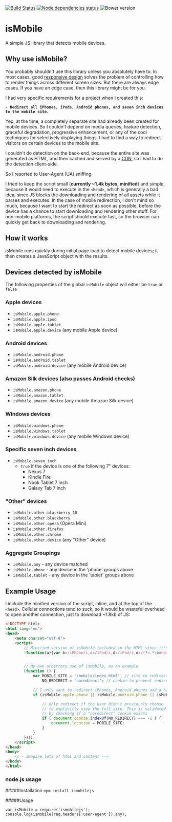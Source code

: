 [![Build Status](https://travis-ci.org/kaimallea/isMobile.png)](https://travis-ci.org/kaimallea/isMobile)
[![Node dependencies status](https://david-dm.org/kaimallea/isMobile.png)](https://david-dm.org/kaimallea/isMobile)
![Bower version](https://img.shields.io/bower/v/isMobile.svg)

# isMobile

A simple JS library that detects mobile devices.

## Why use isMobile?

You probably shouldn't use this library unless you absolutely have to. In most cases, good [responsive design](https://en.wikipedia.org/wiki/Responsive_web_design) solves the problem of controlling how to
render things across different screen sizes. But there are always edge cases. If you have an edge case,
then this library might be for you.

I had very specific requirements for a project when I created this:

**`- Redirect all iPhones, iPods, Android phones, and seven inch devices to the mobile site.`**

Yep, at the time, a completely separate site had already been created for mobile devices. So I couldn't depend on media queries, feature detection, graceful degradation, progressive enhancement, or any of the cool techniques for selectively displaying things. I had to find a way to redirect visitors on certain devices to the mobile site.

I couldn't do detection on the back-end, because the entire site was generated as HTML, and then cached and served by a [CDN](https://en.wikipedia.org/wiki/Content_delivery_network), so I had to do the detection client-side.

So I resorted to User-Agent (UA) sniffing.

I tried to keep the script small (**currently ~1.4k bytes, minified**) and simple, because it would need to execute in the `<head>`, which is generally a bad idea, since JS blocks the downloading and rendering of all assets while it parses and executes. In the case of mobile redirection, I don't mind so much, because I want to start the redirect as soon as possible, before the device has a chance to start downloading and rendering other stuff. For non-mobile platforms, the script should execute fast, so the browser can quickly get back to downloading and rendering.

## How it works

isMobile runs quickly during initial page load to detect mobile devices; it then creates a JavaScript object with the results.

## Devices detected by isMobile

The following properties of the global `isMobile` object will either be `true` or `false`

### Apple devices

* `isMobile.apple.phone`
* `isMobile.apple.ipod`
* `isMobile.apple.tablet`
* `isMobile.apple.device` (any mobile Apple device)

### Android devices

* `isMobile.android.phone`
* `isMobile.android.tablet`
* `isMobile.android.device` (any mobile Android device)

### Amazon Silk devices (also passes Android checks)

* `isMobile.amazon.phone`
* `isMobile.amazon.tablet`
* `isMobile.amazon.device` (any mobile Amazon Silk device)

### Windows devices

* `isMobile.windows.phone`
* `isMobile.windows.tablet`
* `isMobile.windows.device` (any mobile Windows device)

### Specific seven inch devices

* `isMobile.seven_inch`
	* `true` if the device is one of the following 7" devices:
		- Nexus 7
		- Kindle Fire
		- Nook Tablet 7 inch
		- Galaxy Tab 7 inch

### "Other" devices

* `isMobile.other.blackberry_10`
* `isMobile.other.blackberry`
* `isMobile.other.opera` (Opera Mini)
* `isMobile.other.firefox`
* `isMobile.other.chrome`
* `isMobile.other.device` (any "Other" device)

### Aggregate Groupings

* `isMobile.any` - any device matched
* `isMobile.phone` - any device in the 'phone' groups above
* `isMobile.tablet` - any device in the 'tablet' groups above


## Example Usage

I include the minified version of the script, inline, and at the top of the `<head>`. Cellular connections tend to suck, so it would be wasteful overhead to open another connection, just to download ~1.8kb of JS:


```html
<!DOCTYPE html>
<html lang="en">
<head>
    <meta charset="utf-8">
    <script>
        // Minified version of isMobile included in the HTML since it's small
        !function(a){var b=/iPhone/i,c=/iPod/i,d=/iPad/i,e=/(?=.*\bAndroid\b)(?=.*\bMobile\b)/i,f=/Android/i,g=/(?=.*\bAndroid\b)(?=.*\bSD4930UR\b)/i,h=/(?=.*\bAndroid\b)(?=.*\b(?:KFOT|KFTT|KFJWI|KFJWA|KFSOWI|KFTHWI|KFTHWA|KFAPWI|KFAPWA|KFARWI|KFASWI|KFSAWI|KFSAWA)\b)/i,i=/IEMobile/i,j=/(?=.*\bWindows\b)(?=.*\bARM\b)/i,k=/BlackBerry/i,l=/BB10/i,m=/Opera Mini/i,n=/(CriOS|Chrome)(?=.*\bMobile\b)/i,o=/(?=.*\bFirefox\b)(?=.*\bMobile\b)/i,p=new RegExp("(?:Nexus 7|BNTV250|Kindle Fire|Silk|GT-P1000)","i"),q=function(a,b){return a.test(b)},r=function(a){var r=a||navigator.userAgent,s=r.split("[FBAN");return"undefined"!=typeof s[1]&&(r=s[0]),s=r.split("Twitter"),"undefined"!=typeof s[1]&&(r=s[0]),this.apple={phone:q(b,r),ipod:q(c,r),tablet:!q(b,r)&&q(d,r),device:q(b,r)||q(c,r)||q(d,r)},this.amazon={phone:q(g,r),tablet:!q(g,r)&&q(h,r),device:q(g,r)||q(h,r)},this.android={phone:q(g,r)||q(e,r),tablet:!q(g,r)&&!q(e,r)&&(q(h,r)||q(f,r)),device:q(g,r)||q(h,r)||q(e,r)||q(f,r)},this.windows={phone:q(i,r),tablet:q(j,r),device:q(i,r)||q(j,r)},this.other={blackberry:q(k,r),blackberry10:q(l,r),opera:q(m,r),firefox:q(o,r),chrome:q(n,r),device:q(k,r)||q(l,r)||q(m,r)||q(o,r)||q(n,r)},this.seven_inch=q(p,r),this.any=this.apple.device||this.android.device||this.windows.device||this.other.device||this.seven_inch,this.phone=this.apple.phone||this.android.phone||this.windows.phone,this.tablet=this.apple.tablet||this.android.tablet||this.windows.tablet,"undefined"==typeof window?this:void 0},s=function(){var a=new r;return a.Class=r,a};"undefined"!=typeof module&&module.exports&&"undefined"==typeof window?module.exports=r:"undefined"!=typeof module&&module.exports&&"undefined"!=typeof window?module.exports=s():"function"==typeof define&&define.amd?define("isMobile",[],a.isMobile=s()):a.isMobile=s()}(this);


        // My own arbitrary use of isMobile, as an example
        (function () {
            var MOBILE_SITE = '/mobile/index.html', // site to redirect to
                NO_REDIRECT = 'noredirect'; // cookie to prevent redirect

            // I only want to redirect iPhones, Android phones and a handful of 7" devices
            if (isMobile.apple.phone || isMobile.android.phone || isMobile.seven_inch) {

                // Only redirect if the user didn't previously choose
                // to explicitly view the full site. This is validated
                // by checking if a "noredirect" cookie exists
                if ( document.cookie.indexOf(NO_REDIRECT) === -1 ) {
                    document.location = MOBILE_SITE;
                }
            }
        })();
    </script>
</head>
<body>
    <!-- imagine lots of html and content -->
</body>
</html>
```

### node.js usage

#####Installation
`npm install ismobilejs`

#####Usage
```
var isMobile = require('ismobilejs');
console.log(isMobile(req.headers['user-agent']).any);
```
